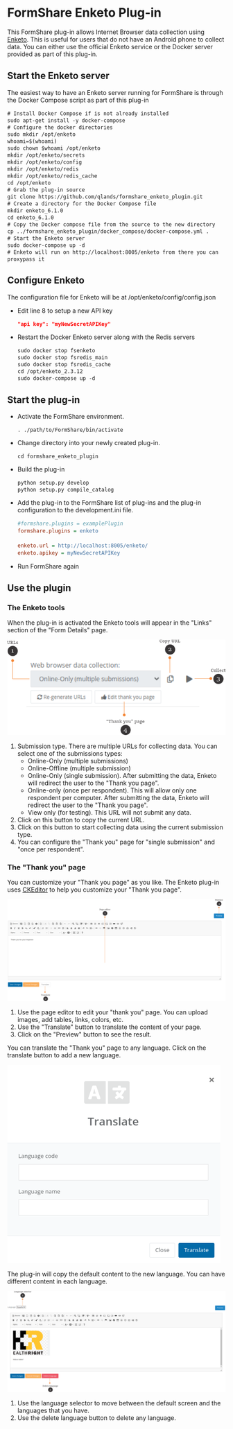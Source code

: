 FormShare Enketo Plug-in
==============

This FormShare plug-in allows Internet Browser data collection using [Enketo](https://enketo.org/). This is useful for users that do not have an Android phone to collect data. You can either use the official Enketo service or the Docker server provided as part of this plug-in.

## Start the Enketo server

The easiest way to have an Enketo server running for FormShare is through the Docker Compose script as part of this plug-in

```shell
# Install Docker Compose if is not already installed
sudo apt-get install -y docker-compose
# Configure the docker directories
sudo mkdir /opt/enketo
whoami=$(whoami)
sudo chown $whoami /opt/enketo
mkdir /opt/enketo/secrets
mkdir /opt/enketo/config
mkdir /opt/enketo/redis
mkdir /opt/enketo/redis_cache
cd /opt/enketo
# Grab the plug-in source
git clone https://github.com/qlands/formshare_enketo_plugin.git
# Create a directory for the Docker Compose file
mkdir enketo_6.1.0
cd enketo_6.1.0
# Copy the Docker compose file from the source to the new directory
cp ../formshare_enketo_plugin/docker_compose/docker-compose.yml .
# Start the Enketo server
sudo docker-compose up -d
# Enketo will run on http://localhost:8005/enketo from there you can proxypass it
```

## Configure Enketo

The configuration file for Enketo will be at /opt/enketo/config/config.json

- Edit line 8 to setup a new API key

  ```json
  "api key": "myNewSecretAPIKey"
  ```

- Restart the Docker Enketo server along with the Redis servers

  ```shell
  sudo docker stop fsenketo
  sudo docker stop fsredis_main
  sudo docker stop fsredis_cache
  cd /opt/enketo_2.3.12
  sudo docker-compose up -d
  ```

Start the plug-in
---------------

- Activate the FormShare environment.

  ```shell
  . ./path/to/FormShare/bin/activate
  ```
- Change directory into your newly created plug-in.

  ```shell
  cd formshare_enketo_plugin
  ```
- Build the plug-in

  ```shell
  python setup.py develop
  python setup.py compile_catalog
  ```
- Add the plug-in to the FormShare list of plug-ins and the plug-in configuration to the development.ini file.

  ```ini
  #formshare.plugins = examplePlugin
  formshare.plugins = enketo
  
  enketo.url = http://localhost:8005/enketo/
  enketo.apikey = myNewSecretAPIKey
  ```
- Run FormShare again

## Use the plugin

### The Enketo tools

When the plug-in is activated the Enketo tools will appear in the "Links" section of the "Form Details" page.

![](./screenshots/enketo_tools.png)

1. Submission type. There are multiple URLs for collecting data. You can select one of the submissions types:
   - Online-Only (multiple submissions)
   - Online-Offline (multiple submission)
   - Online-Only (single submission). After submitting the data, Enketo will redirect the user to the "Thank you page".
   - Online-only (once per respondent). This will allow only one respondent per computer. After submitting the data, Enketo will redirect the user to the "Thank you page".
   - View only (for testing). This URL will not submit any data.
2. Click on this button to copy the current URL.
3. Click on this button to start collecting data using the current submission type.
4. You can configure the "Thank you" page for "single submission" and "once per respondent".

### The "Thank you" page

You can customize your "Thank you page" as you like. The Enketo plug-in uses [CKEditor](https://ckeditor.com/) to help you customize your "Thank you page".

![](./screenshots/thank_editor.png)

1. Use the page editor to edit your "thank you" page. You can upload images, add tables, links, colors, etc.
2. Use the "Translate" button to translate the content of your page.
3. Click on the "Preview" button to see the result.

You can translate the "Thank you" page to any language. Click on the translate button to add a new language.

![](./screenshots/translate.png)

The plug-in will copy the default content to the new language. You can have different content in each language.

![](./screenshots/translations.png)

1. Use the language selector to move between the default screen and the languages that you have.
2. Use the delete language button to delete any language.
